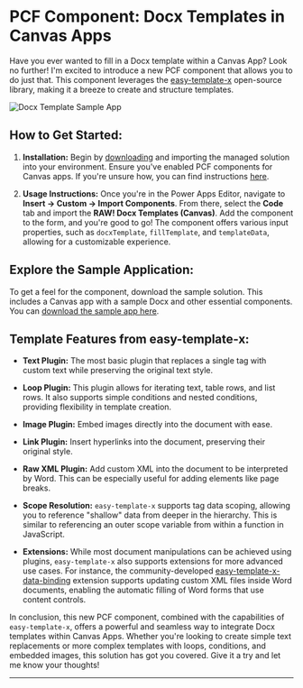 # PCF Component: Docx Templates in Canvas Apps

Have you ever wanted to fill in a Docx template within a Canvas App? Look no further! I'm excited to introduce a new PCF component that allows you to do just that. This component leverages the [easy-template-x](https://github.com/alonrbar/easy-template-x) open-source library, making it a breeze to create and structure templates.

![Docx Template Sample App](https://raw.githubusercontent.com/rwilson504/PCFControls/master/DocxTemplatesCanvas/image.png)

## How to Get Started:

1. **Installation:** Begin by [downloading](https://github.com/rwilson504/PCFControls/releases/latest/download/RAWDocxTemplatesCanvas_managed.zip) and importing the managed solution into your environment. Ensure you've enabled PCF components for Canvas apps. If you're unsure how, you can find instructions [here](https://docs.microsoft.com/en-us/powerapps/developer/component-framework/component-framework-for-canvas-apps).

2. **Usage Instructions:** Once you're in the Power Apps Editor, navigate to **Insert -> Custom -> Import Components**. From there, select the **Code** tab and import the **RAW! Docx Templates (Canvas)**. Add the component to the form, and you're good to go! The component offers various input properties, such as `docxTemplate`, `fillTemplate`, and `templateData`, allowing for a customizable experience.

## Explore the Sample Application:

To get a feel for the component, download the sample solution. This includes a Canvas app with a sample Docx and other essential components. You can [download the sample app here](https://github.com/rwilson504/PCFControls/raw/master/DocxTemplatesCanvas/Sample/DocxTemplateSample_1_0_0_1_managed.zip).

## Template Features from easy-template-x:

- **Text Plugin:** The most basic plugin that replaces a single tag with custom text while preserving the original text style.
  
- **Loop Plugin:** This plugin allows for iterating text, table rows, and list rows. It also supports simple conditions and nested conditions, providing flexibility in template creation.

- **Image Plugin:** Embed images directly into the document with ease.

- **Link Plugin:** Insert hyperlinks into the document, preserving their original style.

- **Raw XML Plugin:** Add custom XML into the document to be interpreted by Word. This can be especially useful for adding elements like page breaks.

- **Scope Resolution:** `easy-template-x` supports tag data scoping, allowing you to reference "shallow" data from deeper in the hierarchy. This is similar to referencing an outer scope variable from within a function in JavaScript.

- **Extensions:** While most document manipulations can be achieved using plugins, `easy-template-x` also supports extensions for more advanced use cases. For instance, the community-developed [easy-template-x-data-binding](https://github.com/sebastianrogers/easy-template-x-data-binding) extension supports updating custom XML files inside Word documents, enabling the automatic filling of Word forms that use content controls.

In conclusion, this new PCF component, combined with the capabilities of `easy-template-x`, offers a powerful and seamless way to integrate Docx templates within Canvas Apps. Whether you're looking to create simple text replacements or more complex templates with loops, conditions, and embedded images, this solution has got you covered. Give it a try and let me know your thoughts!

---

<!--stackedit_data:
eyJoaXN0b3J5IjpbLTY1MjI3OTk4NiwtMTQ1MDE1Njk4M119
-->